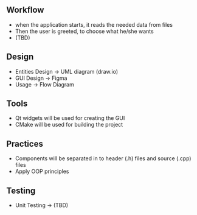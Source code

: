## Workflow

- when the application starts, it reads the needed data from files
- Then the user is greeted, to choose what he/she wants
- (TBD)

## Design

- Entities Design -> UML diagram (draw.io)
- GUI Design -> Figma
- Usage -> Flow Diagram

## Tools

- Qt widgets will be used for creating the GUI
- CMake will be used for building the project

## Practices

- Components will be separated in to header (.h) files and source (.cpp) files
- Apply OOP principles

## Testing

- Unit Testing -> (TBD)
